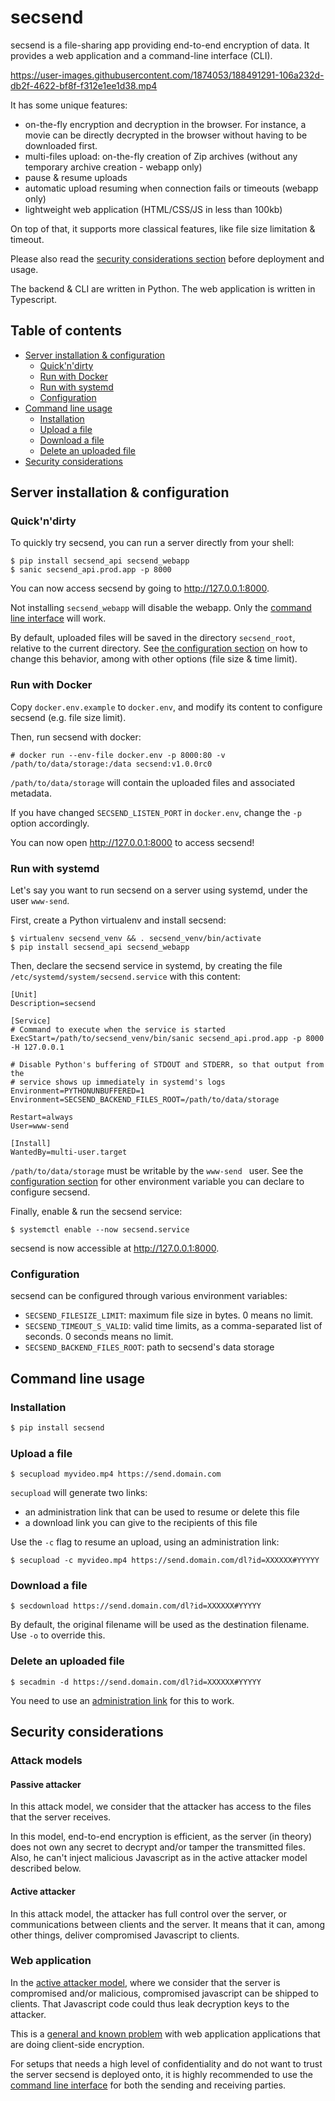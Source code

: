 # secsend

secsend is a file-sharing app providing end-to-end encryption of data. It provides a web application and a command-line interface (CLI).

https://user-images.githubusercontent.com/1874053/188491291-106a232d-db2f-4622-bf8f-f312e1ee1d38.mp4

It has some unique features:

* on-the-fly encryption and decryption in the browser. For instance,
  a movie can be directly decrypted in the browser without having to be
  downloaded first.
* multi-files upload: on-the-fly creation of Zip archives (without any
  temporary archive creation - webapp only)
* pause & resume uploads
* automatic upload resuming when connection fails or timeouts (webapp only)
* lightweight web application (HTML/CSS/JS in less than 100kb)

On top of that, it supports more classical features, like file size limitation
& timeout.

Please also read the [security considerations
section](#security-considerations) before deployment and usage.

The backend & CLI are written in Python. The web application is written in Typescript.

## Table of contents

* [Server installation &amp; configuration](#server-installation--configuration)
  * [Quick'n'dirty](#quickndirty)
  * [Run with Docker](#run-with-docker)
  * [Run with systemd](#run-with-systemd)
  * [Configuration](#configuration)
* [Command line usage](#command-line-usage)
  * [Installation](#installation)
  * [Upload a file](#upload-a-file)
  * [Download a file](#download-a-file)
  * [Delete an uploaded file](#delete-an-uploaded-file)
* [Security considerations](#security-considerations)


## Server installation & configuration

### Quick'n'dirty

To quickly try secsend, you can run a server directly from your shell:

```
$ pip install secsend_api secsend_webapp
$ sanic secsend_api.prod.app -p 8000
```

You can now access secsend by going to http://127.0.0.1:8000.

Not installing `secsend_webapp` will disable the webapp. Only the [command line
interface](#command-line-usage) will work.

By default, uploaded files will be saved in the directory `secsend_root`,
relative to the current directory.  See [the configuration
section](#configuration) on how to change this behavior, among with other
options (file size & time limit).

### Run with Docker

Copy `docker.env.example` to `docker.env`, and modify its content to configure
secsend (e.g. file size limit).

Then, run secsend with docker:

```
# docker run --env-file docker.env -p 8000:80 -v /path/to/data/storage:/data secsend:v1.0.0rc0
```

`/path/to/data/storage` will contain the uploaded files and associated metadata.

If you have changed `SECSEND_LISTEN_PORT` in `docker.env`, change the `-p`
option accordingly.

You can now open http://127.0.0.1:8000 to access secsend!

### Run with systemd

Let's say you want to run secsend on a server using systemd, under the user
`www-send`.

First, create a Python virtualenv and install secsend:

```
$ virtualenv secsend_venv && . secsend_venv/bin/activate
$ pip install secsend_api secsend_webapp
```

Then, declare the secsend service in systemd, by creating the file `/etc/systemd/system/secsend.service` with this content:

```
[Unit]
Description=secsend

[Service]
# Command to execute when the service is started
ExecStart=/path/to/secsend_venv/bin/sanic secsend_api.prod.app -p 8000 -H 127.0.0.1

# Disable Python's buffering of STDOUT and STDERR, so that output from the
# service shows up immediately in systemd's logs
Environment=PYTHONUNBUFFERED=1
Environment=SECSEND_BACKEND_FILES_ROOT=/path/to/data/storage

Restart=always
User=www-send

[Install]
WantedBy=multi-user.target
```

`/path/to/data/storage` must be writable by the `www-send ` user. See the
[configuration section](#configuration) for other environment variable you can declare to
configure secsend.

Finally, enable & run the secsend service:

```
$ systemctl enable --now secsend.service
```

secsend is now accessible at http://127.0.0.1:8000.

### Configuration

secsend can be configured through various environment variables:

* `SECSEND_FILESIZE_LIMIT`: maximum file size in bytes. 0 means no limit.
* `SECSEND_TIMEOUT_S_VALID`: valid time limits, as a comma-separated list of seconds. 0 seconds means no limit.
* `SECSEND_BACKEND_FILES_ROOT`: path to secsend's data storage

## Command line usage

### Installation

```bash
$ pip install secsend
```

### Upload a file

```
$ secupload myvideo.mp4 https://send.domain.com
```

`secupload` will generate two links:

* an administration link that can be used to resume or delete this file
* a download link you can give to the recipients of this file

Use the `-c` flag to resume an upload, using an administration link:

```
$ secupload -c myvideo.mp4 https://send.domain.com/dl?id=XXXXXX#YYYYY
```

### Download a file

```
$ secdownload https://send.domain.com/dl?id=XXXXXX#YYYYY
```

By default, the original filename will be used as the destination filename. Use
`-o` to override this.

### Delete an uploaded file

```
$ secadmin -d https://send.domain.com/dl?id=XXXXXX#YYYYY
```

You need to use an [administration link](#upload-a-file) for this to work.

## Security considerations

### Attack models

#### Passive attacker

In this attack model, we consider that the attacker has access to the files
that the server receives.

In this model, end-to-end encryption is efficient, as the server (in theory)
does not own any secret to decrypt and/or tamper the transmitted files. Also,
he can't inject malicious Javascript as in the active attacker model described
below.

#### Active attacker

In this attack model, the attacker has full control over the server, or
communications between clients and the server. It means that it can, among
other things, deliver compromised Javascript to clients.

### Web application

In the [active attacker model](#active-attacker), where we consider that the
server is compromised and/or malicious, compromised javascript can be shipped
to clients. That Javascript code could thus leak decryption keys to the attacker.

This is a [general and known
problem](https://www.pageintegrity.net/browsercrypto.php#thebrowsercryptochickenandeggproblem)
with web application applications that are doing client-side encryption.

For setups that needs a high level of confidentiality and do not want to trust
the server secsend is deployed onto, it is highly recommended to use the
[command line interface](#command-line-usage) for both the sending and
receiving parties.
